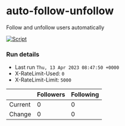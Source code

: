 # auto-follow-unfollow
Follow and unfollow users automatically

[![Script](https://github.com/brian-weloba/auto-follow-unfollow/actions/workflows/main.yml/badge.svg)](https://github.com/brian-weloba/auto-follow-unfollow/actions/workflows/main.yml)
### Run details
- Last run `Thu, 13 Apr 2023 08:47:50 +0000`
- X-RateLimit-Used: `0`
- X-RateLimit-Limit: `5000`

|  | Followers | Following |
| - | --------- | --------- |
| Current | 0 | 0 |
| Change | 0 | 0|
